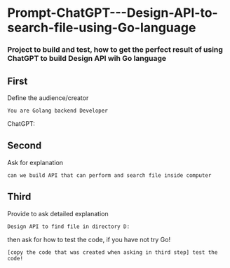 # Prompt-ChatGPT---Design-API-to-search-file-using-Go-language


### Project to build and test, how to get the perfect result of using ChatGPT to build Design API wih Go language

## First

Define the audience/creator
```
You are Golang backend Developer
```

ChatGPT:


## Second

Ask for explanation
```
can we build API that can perform and search file inside computer
```

## Third

Provide to ask detailed explanation
```
Design API to find file in directory D:
```

then ask for how to test the code, if you have not try Go!
```
[copy the code that was created when asking in third step] test the code!
```




